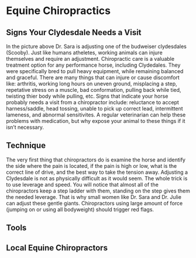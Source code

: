 # Equine Chiropractics

## Signs Your Clydesdale Needs a Visit

In the picture above Dr. Sara is adjusting one of the budweiser clydesdales (Scooby). Just like humans atheletes, working animals can injure themselves and require an adjustment. Chiropractic care is a valuable treatment option for any performance horse, including Clydedales. They were specifically bred to pull heavy equipment, while remaining balanced and graceful. There are many things that can injure or cause discomfort like: arthritis, working long hours on uneven ground, misplacing a step, repetative stress on a muscle, bad conformation, pulling back while tied, twisting thier body while pulling, etc.  Signs that indicate your horse probably needs a visit from a chiropractor include: reluctance to accept harness/saddle, head tossing, unable to pick up correct lead, intermittent lameness, and abnormal sensitivites. A regular veterinarian can help these problems with medication, but why expose your animal to these things if it isn’t necessary.

## Technique

The very first thing that chiropractors do is examine the horse and identify the side where the pain is located, if the pain is high or low, what is the correct line of drive, and the best way to take the tension away. Adjusting a Clydesdale is not as physically difficult as it would seem. The whole trick is to use leverage and speed. You will notice that almost all of the chiropractors keep a step ladder with them, standing on the step gives them the needed leverage. That is why small women like Dr. Sara and Dr. Julie can adjust these gentle giants. Chiropractors using large amount of force (jumping on or using all bodyweight) should trigger red flags.

## Tools

## Local Equine Chiropractors

